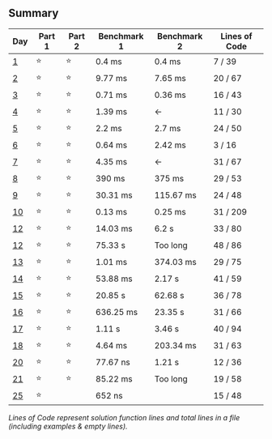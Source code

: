 ## Summary
|       Day         |Part 1|Part 2|Benchmark 1|Benchmark 2|Lines of Code|
|-------------------|------|------|-----------|-----------|-------------|
| [1](./day_01.py)  |⭐   |⭐    |   0.4  ms |   0.4  ms |  7 / 39     |
| [2](./day_02.py)  |⭐   |⭐    |   9.77 ms |   7.65 ms | 20 / 67     |
| [3](./day_03.py)  |⭐   |⭐    |   0.71 ms |   0.36 ms | 16 / 43     |
| [4](./day_04.py)  |⭐   |⭐    |   1.39 ms | <-        | 11 / 30     |
| [5](./day_05.py)  |⭐   |⭐    |   2.2  ms |   2.7  ms | 24 / 50     |
| [6](./day_06.py)  |⭐   |⭐    |   0.64 ms |   2.42 ms |  3 / 16     |
| [7](./day_07.py)  |⭐   |⭐    |   4.35 ms | <-        | 31 / 67     |
| [8](./day_08.py)  |⭐   |⭐    | 390    ms | 375    ms | 29 / 53     |
| [9](./day_09.py)  |⭐   |⭐    |  30.31 ms | 115.67 ms | 24 / 48     |
| [10](./day_10.py) |⭐   |⭐    |   0.13 ms |   0.25 ms | 31 / 209    |
| [12](./day_11.py) |⭐   |⭐    |  14.03 ms |   6.2   s | 33 / 80     |
| [12](./day_12.py) |⭐   |⭐    |  75.33  s | Too long  | 48 / 86     |
| [13](./day_13.py) |⭐   |⭐    |   1.01 ms | 374.03 ms | 29 / 75     |
| [14](./day_14.py) |⭐   |⭐    |  53.88 ms |   2.17  s | 41 / 59     |
| [15](./day_15.py) |⭐   |⭐    |  20.85  s |  62.68  s | 36 / 78     |
| [16](./day_16.py) |⭐   |⭐    | 636.25 ms |  23.35  s | 31 / 66     |
| [17](./day_17.py) |⭐   |⭐    |   1.11  s |   3.46  s | 40 / 94     |
| [18](./day_18.py) |⭐   |⭐    |   4.64 ms | 203.34 ms | 31 / 63     |
| [20](./day_20.py) |⭐   |⭐    |  77.67 ns |   1.21  s | 12 / 36     |
| [21](./day_21.py) |⭐   |⭐    |  85.22 ms | Too long  | 19 / 58     |
| [25](./day_25.py) |⭐   |      | 652    ns |           | 15 / 48     |

*Lines of Code represent solution function lines and total lines in a file (including examples & empty lines).*
